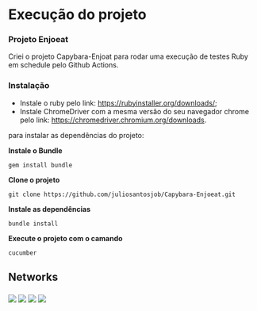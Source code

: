 # Execução do projeto

### Projeto Enjoeat
Criei o projeto Capybara-Enjoat para rodar uma execução de testes Ruby em schedule pelo Github Actions.

### Instalação
- Instale o ruby pelo link: https://rubyinstaller.org/downloads/;
- Instale ChromeDriver com a mesma versão do seu navegador chrome pelo link: https://chromedriver.chromium.org/downloads.

para instalar as dependências do projeto:

**Instale o Bundle**
```
gem install bundle
```
**Clone o projeto**
``` 
git clone https://github.com/juliosantosjob/Capybara-Enjoeat.git
```
**Instale as dependências**
```
bundle install
```
**Execute o projeto com o camando**
```
cucumber
```
 ## Networks
 ###
<div>
 
 [<img src="https://img.shields.io/badge/linkedin-%230077B5.svg?&style=for-the-badge&logo=linkedin&logoColor=white" />](https://www.linkedin.com/in/julio-santos-43428019b)
[<img src = "https://img.shields.io/badge/instagram-%23E4405F.svg?&style=for-the-badge&logo=instagram&logoColor=white">](https://www.instagram.com/juli0sts/)
[<img src = "https://img.shields.io/badge/facebook-%231877F2.svg?&style=for-the-badge&logo=facebook&logoColor=white">](https://www.facebook.com/profile.php?id=100003793058455)
<a href="mailto:julio958214@gmail.com"><img src="https://img.shields.io/badge/-Gmail-%23333?style=for-the-badge&logo=gmail&logoColor=white" target="_blank">
  </a>
